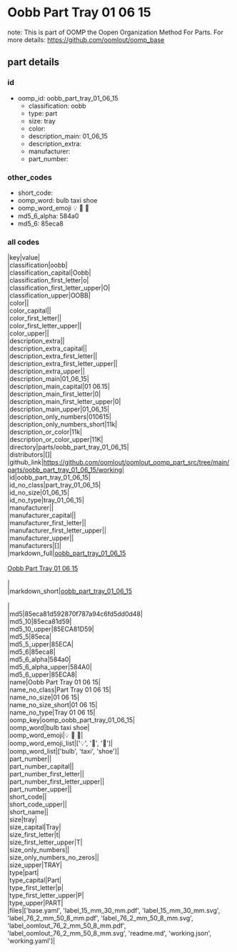 # Oobb Part Tray 01 06 15  

note: This is part of OOMP the Oopen Organization Method For Parts. For more details: https://github.com/oomlout/oomp_base

##  part details





### id
* oomp_id: oobb_part_tray_01_06_15
  * classification: oobb
  * type: part
  * size: tray
  * color: 
  * description_main: 01_06_15
  * description_extra: 
  * manufacturer: 
  * part_number: 

### other_codes
* short_code: 
* oomp_word: bulb taxi shoe
* oomp_word_emoji :bulb: :taxi: :shoe:
* md5_6_alpha: 584a0
* md5_6: 85eca8

### all codes 
|key|value|  
|classification|oobb|  
|classification_capital|Oobb|  
|classification_first_letter|o|  
|classification_first_letter_upper|O|  
|classification_upper|OOBB|  
|color||  
|color_capital||  
|color_first_letter||  
|color_first_letter_upper||  
|color_upper||  
|description_extra||  
|description_extra_capital||  
|description_extra_first_letter||  
|description_extra_first_letter_upper||  
|description_extra_upper||  
|description_main|01_06_15|  
|description_main_capital|01 06.15|  
|description_main_first_letter|0|  
|description_main_first_letter_upper|0|  
|description_main_upper|01_06_15|  
|description_only_numbers|010615|  
|description_only_numbers_short|11k|  
|description_or_color|11k|  
|description_or_color_upper|11K|  
|directory|parts/oobb_part_tray_01_06_15|  
|distributors|[]|  
|github_link|https://github.com/oomlout/oomlout_oomp_part_src/tree/main/parts/oobb_part_tray_01_06_15/working|  
|id|oobb_part_tray_01_06_15|  
|id_no_class|part_tray_01_06_15|  
|id_no_size|01_06_15|  
|id_no_type|tray_01_06_15|  
|manufacturer||  
|manufacturer_capital||  
|manufacturer_first_letter||  
|manufacturer_first_letter_upper||  
|manufacturer_upper||  
|manufacturers|[]|  
|markdown_full|[oobb_part_tray_01_06_15](https://github.com/oomlout/oomlout_oomp_part_src/tree/main/parts/oobb_part_tray_01_06_15/working)<br>[](https://github.com/oomlout/oomlout_oomp_part_src/tree/main/parts/oobb_part_tray_01_06_15/working)<br>[Oobb Part Tray 01 06 15](https://github.com/oomlout/oomlout_oomp_part_src/tree/main/parts/oobb_part_tray_01_06_15/working)<br><br>|  
|markdown_short|[oobb_part_tray_01_06_15](https://github.com/oomlout/oomlout_oomp_part_src/tree/main/parts/oobb_part_tray_01_06_15/working)<br><br>|  
|md5|85eca81d592870f787a94c6fd5dd0d48|  
|md5_10|85eca81d59|  
|md5_10_upper|85ECA81D59|  
|md5_5|85eca|  
|md5_5_upper|85ECA|  
|md5_6|85eca8|  
|md5_6_alpha|584a0|  
|md5_6_alpha_upper|584A0|  
|md5_6_upper|85ECA8|  
|name|Oobb Part Tray 01 06 15|  
|name_no_class|Part Tray 01 06 15|  
|name_no_size|01 06 15|  
|name_no_size_short|01 06 15|  
|name_no_type|Tray 01 06 15|  
|oomp_key|oomp_oobb_part_tray_01_06_15|  
|oomp_word|bulb taxi shoe|  
|oomp_word_emoji|:bulb: :taxi: :shoe:|  
|oomp_word_emoji_list|[':bulb:', ':taxi:', ':shoe:']|  
|oomp_word_list|['bulb', 'taxi', 'shoe']|  
|part_number||  
|part_number_capital||  
|part_number_first_letter||  
|part_number_first_letter_upper||  
|part_number_upper||  
|short_code||  
|short_code_upper||  
|short_name||  
|size|tray|  
|size_capital|Tray|  
|size_first_letter|t|  
|size_first_letter_upper|T|  
|size_only_numbers||  
|size_only_numbers_no_zeros||  
|size_upper|TRAY|  
|type|part|  
|type_capital|Part|  
|type_first_letter|p|  
|type_first_letter_upper|P|  
|type_upper|PART|  
|files|['base.yaml', 'label_15_mm_30_mm.pdf', 'label_15_mm_30_mm.svg', 'label_76_2_mm_50_8_mm.pdf', 'label_76_2_mm_50_8_mm.svg', 'label_oomlout_76_2_mm_50_8_mm.pdf', 'label_oomlout_76_2_mm_50_8_mm.svg', 'readme.md', 'working.json', 'working.yaml']|  

